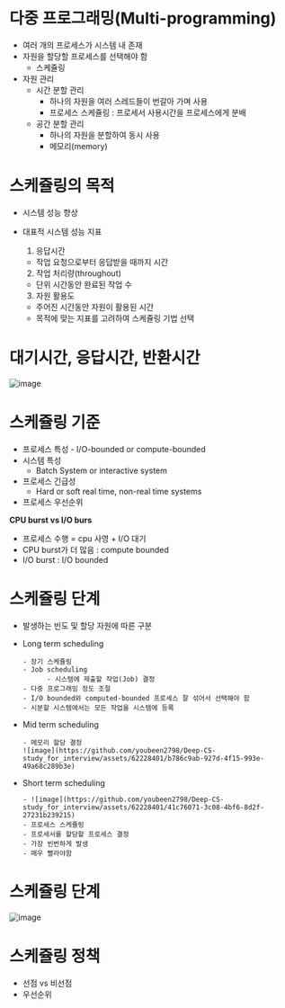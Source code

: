 <h1> 다중 프로그래밍(Multi-programming) </h1>

- 여러 개의 프로세스가 시스템 내 존재
- 자원을 할당할 프로세스를 선택해야 함
    - 스케쥴링
- 자원 관리
    - 시간 분할 관리
        - 하나의 자원을 여러 스레드들이 번갈아 가며 사용
        - 프로세스 스케쥴링 : 프로세서 사용시간을 프로세스에게 분배
    - 공간 분할 관리
        - 하나의 자원을 분할하여 동시 사용
        - 메모리(memory)

<h1> 스케쥴링의 목적 </h1>

- 시스템 성능 향상
  
- 대표적 시스템 성능 지표
  1. 응답시간
    - 작업 요청으로부터 응답받을 때까지 시간
  2. 작업 처리량(throughout)
    - 단위 시간동안 완료된 작업 수
  3. 자원 활용도
    - 주어진 시간동안 자원이 활용된 시간
  - 목적에 맞는 지표를 고려하여 스케쥴링 기법 선택

<h1> 대기시간, 응답시간, 반환시간 </h1>

![image](https://github.com/youbeen2798/Deep-CS-study_for_interview/assets/62228401/64050f6f-db91-4502-beb3-2c7c50f4caaa)

<h1> 스케쥴링 기준 </h1>

 - 프로세스 특성
       - I/O-bounded or compute-bounded
 - 시스템 특성
      - Batch System or interactive system
 - 프로세스 긴급성
      - Hard or soft real time, non-real time systems
 - 프로세스 우선순위

<b> CPU burst vs I/O burs </b>

- 프로세스 수행 = cpu 사영 + I/O 대기
- CPU burst가 더 많음 : compute bounded
- I/O burst : I/O bounded

<h1> 스케쥴링 단계 </h1>

- 발생하는 빈도 및 할당 자원에 따른 구분
- Long term scheduling
  
      - 장기 스케쥴링
      - Job scheduling
            - 시스템에 제출할 작업(Job) 결정
      - 다중 프로그래밍 정도 조절
      - I/O bounded와 computed-bounded 프로세스 잘 섞어서 선택해야 함
      - 시분할 시스템에서는 모든 작업을 시스템에 등록

- Mid term scheduling

      - 메모리 할당 결정
      ![image](https://github.com/youbeen2798/Deep-CS-study_for_interview/assets/62228401/b786c9ab-927d-4f15-993e-49a68c289b3e)


- Short term scheduling

      - ![image](https://github.com/youbeen2798/Deep-CS-study_for_interview/assets/62228401/41c76071-3c08-4bf6-8d2f-27231b239215)
      - 프로세스 스케쥴링
      - 프로세서를 할당할 프로세스 결정
      - 가장 빈번하게 발생
      - 매우 빨라야함

<h1> 스케쥴링 단계 </h1>

![image](https://github.com/youbeen2798/Deep-CS-study_for_interview/assets/62228401/ad43d4ac-3511-4a29-925e-8643bd729929)

<h1> 스케쥴링 정책 </h1>

- 선점 vs 비선점
- 우선순위
